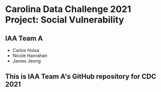# Carolina Data Challenge 2021 Project: Social Vulnerability
## IAA Team A
* Carlos Huisa
* Nicole Hanrahan
* James Jeong

## This is IAA Team A's GitHub repository for CDC 2021
